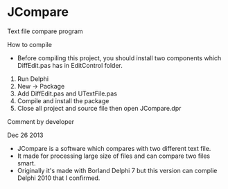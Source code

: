 JCompare
========

Text file compare program

How to compile
 - Before compiling this project, you should install two components which DiffEdit.pas has in EditControl folder.
  1. Run Delphi
  2. New -> Package
  3. Add DiffEdit.pas and UTextFile.pas
  4. Compile and install the package
  5. Close all project and source file then open JCompare.dpr

Comment by developer

Dec 26 2013
 - JCompare is a software which compares with two different text file.
 - It made for processing large size of files and can compare two files smart.
 - Originally it's made with Borland Delphi 7 but this version can complie Delphi 2010 that I confirmed.
